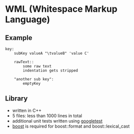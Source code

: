 WML (Whitespace Markup Language)
================================

Example
-------

	key:
		subKey valueA "\tvalueB" 'value C'

		rawText::
			some raw text
			indentation gets stripped

		"another sub key":
			emptyKey


Library
-------
* written in C++
* 5 files: less than 1000 lines in total
* additional unit tests written using [googletest](https://code.google.com/p/googletest/)
* [boost](http://www.boost.org/) is required for boost::format and boost::lexical_cast
